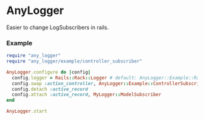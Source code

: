 # AnyLogger

Easier to change LogSubscribers in rails.

### Example

```ruby
require "any_logger"
require "any_logger/example/controller_subscriber"

AnyLogger.configure do |config|
  config.logger = Rails::Rack::Logger # default: AnyLogger::Example::RackLogger
  config.swap :action_controller, AnyLogger::Example::ControllerSubscriber
  config.detach :active_record
  config.attach :active_record, MyLogger::ModelSubscriber
end

AnyLogger.start
```

